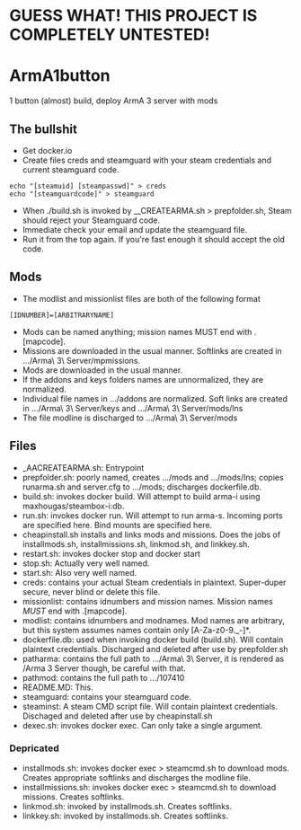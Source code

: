 # GUESS WHAT! THIS PROJECT IS COMPLETELY UNTESTED!
# ArmA1button
1 button (almost) build, deploy ArmA 3 server with mods

## The bullshit
- Get docker.io
- Create files creds and steamguard with your steam credentials and current steamguard code.
```
echo "[steamuid] [steampasswd]" > creds
echo "[steamguardcode]" > steamguard
```
- When ./build.sh is invoked by __CREATEARMA.sh > prepfolder.sh, Steam should reject your Steamguard code.
- Immediate check your email and update the steamguard file.
- Run it from the top again. If you're fast enough it should accept the old code.

## Mods
- The modlist and missionlist files are both of the following format
```
[IDNUMBER]=[ARBITRARYNAME]
```
- Mods can be named anything; mission names MUST end with .[mapcode].
- Missions are downloaded in the usual manner. Softlinks are created in .../Arma\ 3\ Server/mpmissions.
- Mods are downloaded in the usual manner.
- If the addons and keys folders names are unnormalized, they are normalized.
- Individual file names in .../addons are normalized. Soft links are created in .../Arma\ 3\ Server/keys and .../Arma\ 3\ Server/mods/lns
- The file modline is discharged to .../Arma\ 3\ Server/mods

## Files
- _AACREATEARMA.sh: Entrypoint
- prepfolder.sh: poorly named, creates .../mods and .../mods/lns; copies runarma.sh and server.cfg to .../mods; discharges dockerfile.db.
- build.sh: invokes docker build. Will attempt to build arma-i using maxhougas/steambox-i:db.
- run.sh: invokes docker run. Will attempt to run arma-s. Incoming ports are specified here. Bind mounts are specified here.
- cheapinstall.sh installs and links mods and missions. Does the jobs of installmods.sh, installmissions.sh, linkmod.sh, and linkkey.sh.
- restart.sh: invokes docker stop and docker start
- stop.sh: Actually very well named.
- start.sh: Also very well named.
- creds: contains your actual Steam credentials in plaintext. Super-duper secure, never blind or delete this file.
- missionlist: contains idnumbers and mission names. Mission names *MUST* end with .[mapcode].
- modlist: contains idnumbers and modnames. Mod names are arbitrary, but this system assumes names contain only [A-Za-z0-9._-]*.
- dockerfile.db: used when invoking docker build (build.sh). Will contain plaintext credentials. Discharged and deleted after use by prepfolder.sh
- patharma: contains the full path to .../Arma\ 3\ Server, it is rendered as /Arma 3 Server though, be careful with that.
- pathmod: contains the full path to .../107410
- README.MD: This.
- steamguard: contains your steamguard code.
- steaminst: A steam CMD script file. Will contain plaintext credentials. Dischaged and deleted after use by cheapinstall.sh
- dexec.sh: invokes docker exec. Can only take a single argument.
### Depricated
- installmods.sh: invokes docker exec > steamcmd.sh to download mods. Creates appropriate softlinks and discharges the modline file.
- installmissions.sh: invokes docker exec > steamcmd.sh to download missions. Creates softlinks.
- linkmod.sh: invoked by installmods.sh. Creates softlinks.
- linkkey.sh: invoked by installmods.sh. Creates softlinks.
